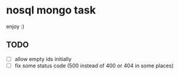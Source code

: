 # nosql mongo task

enjoy :)

## TODO

- [ ] allow empty ids initially
- [ ] fix some status code (500 instead of 400 or 404 in some places)
